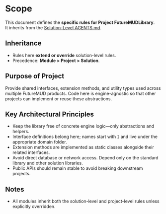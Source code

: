 # Scope

This document defines the **specific rules for Project FutureMUDLibrary**.  
It inherits from the [Solution-Level AGENTS.md](../AGENTS.md).

## Inheritance

* Rules here **extend or override** solution-level rules.
* Precedence: **Module > Project > Solution**.

## Purpose of Project
Provide shared interfaces, extension methods, and utility types used across multiple FutureMUD products. Code here is engine-agnostic so that other projects can implement or reuse these abstractions.

## Key Architectural Principles
* Keep the library free of concrete engine logic—only abstractions and helpers.
* Interface definitions belong here; names start with `I` and live under the appropriate domain folder.
* Extension methods are implemented as static classes alongside their related interfaces.
* Avoid direct database or network access. Depend only on the standard library and other solution libraries.
* Public APIs should remain stable to avoid breaking downstream projects.

## Notes

* All modules inherit both the solution-level and project-level rules unless explicitly overridden.
